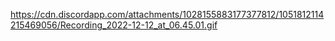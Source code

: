 https://cdn.discordapp.com/attachments/1028155883177377812/1051812114215469056/Recording_2022-12-12_at_06.45.01.gif